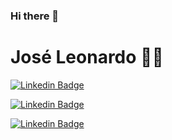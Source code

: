### Hi there 👋

<!--
**LeoDKVT/LeoDKVT** is a ✨ _special_ ✨ repository because its `README.md` (this file) appears on your GitHub profile.

Here are some ideas to get you started:

- 🔭 I’m currently working on ...
- 🌱 I’m currently learning ...
- 👯 I’m looking to collaborate on ...
- 🤔 I’m looking for help with ...
- 💬 Ask me about ...
- 📫 How to reach me: ...
- 😄 Pronouns: ...
- ⚡ Fun fact: ...
-->


# José Leonardo  👨‍🎓

[![Linkedin Badge](https://img.shields.io/badge/-LinkedIn-blue?style=for-the-badge&logo=Linkedin&logoColor=white&link=https://bit.ly/josé-leonardo-172828192)](https://bit.ly/josé-leonardo-172828192)

[![Linkedin Badge](https://img.shields.io/badge/-LinkedIn-blue?style=for-the-badge&logo=Linkedin&logoColor=white&link=https://bit.ly/josé-leonardo-172828192/)](https://bit.ly/josé-leonardo-172828192/)

[![Linkedin Badge](https://img.shields.io/badge/-LinkedIn-blue?style=for-the-badge&logo=Linkedin&logoColor=white&link=https:///www.linkedin.com/in/josé-leonardo-172828192/)](https:///www.linkedin.com/in/josé-leonardo-172828192/)








